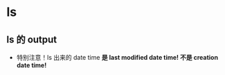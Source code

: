# ls

## ls 的 output
* 特别注意！ls 出来的 date time **是 last modified date time! 不是 creation date time!** 

